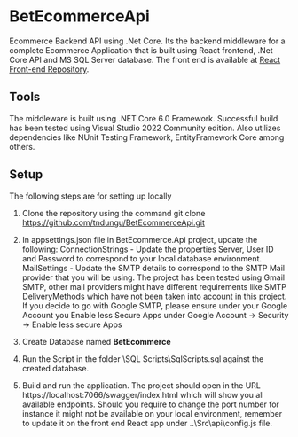 # BetEcommerceApi

Ecommerce Backend API using .Net Core. 
Its the backend middleware for a complete Ecommerce Application that is built using React frontend, .Net Core API and MS SQL Server database. The front end is available at [React Front-end Repository](https://github.com/tndungu/betecommerceapp.git).

## Tools
The middleware is built using .NET Core 6.0 Framework. Successful build has been tested using Visual Studio 2022 Community edition. Also utilizes dependencies like NUnit Testing Framework, EntityFramework Core among others.

## Setup
The following steps are for setting up locally
1. Clone the repository using the command
  git clone https://github.com/tndungu/BetEcommerceApi.git
2. In appsettings.json file in BetEcommerce.Api project, update the following:
  ConnectionStrings - Update the properties Server, User ID and Password to correspond to your local database environment.
  MailSettings - Update the SMTP details to correspond to the SMTP Mail provider that you will be using. The project has been tested using Gmail SMTP, other mail providers might
  have different requirements like SMTP DeliveryMethods which have not been taken into account in this project. If you decide to go with Google SMTP, please ensure under your
  Google Account you Enable less Secure Apps under Google Account -> Security -> Enable less secure Apps
  
3. Create Database named **BetEcommerce**
4. Run the Script in the folder \SQL Scripts\SqlScripts.sql against the created database.
5. Build and run the application. The project should open in the URL https://localhost:7066/swagger/index.html which will show you all available endpoints. Should you require to    change the port number for instance it might not be available on your local environment, remember to update it on the front end React app under ..\Src\api\config.js file.

